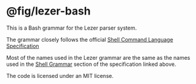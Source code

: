 # @fig/lezer-bash

This is a Bash grammar for the Lezer parser system.

The grammar closely follows the official [Shell Command Language
Specification](https://pubs.opengroup.org/onlinepubs/9699919799/utilities/V3_chap02.html)

Most of the names used in the Lezer grammar are the same as the names used in the [Shell
Grammar](https://pubs.opengroup.org/onlinepubs/9699919799/utilities/V3_chap02.html#tag_18_10)
section of the specification linked above.

The code is licensed under an MIT license.
